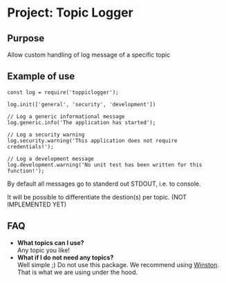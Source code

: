 # Project: Topic Logger

## Purpose

Allow custom handling of log message of a specific topic

## Example of use

``````
const log = require('toppiclogger');

log.init(['general', 'security', 'development'])

// Log a generic informational message
log.generic.info('The application has started');

// Log a security warning
log.security.warning('This application does not require credentials!');

// Log a development message
log.development.warning('No unit test has been written for this function!');
``````

By default all messages go to standerd out STDOUT, i.e. to console.

It will be possible to differentiate the destion(s) per topic. (NOT IMPLEMENTED YET)

## FAQ

- **What topics can I use?**<br>Any topic you like!
- **What if I do not need any topics?**<br>Well simple ;) Do not use this package. We recommend using [Winston](https://www.npmjs.com/package/winston). That is what we are using under the hood.